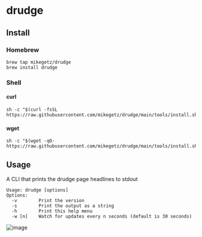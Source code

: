 # drudge
## Install
### Homebrew
```
brew tap mikegetz/drudge
brew install drudge
```
### Shell
#### curl
```
sh -c "$(curl -fsSL https://raw.githubusercontent.com/mikegetz/drudge/main/tools/install.sh)"
```
#### wget
```
sh -c "$(wget -qO- https://raw.githubusercontent.com/mikegetz/drudge/main/tools/install.sh)"
```
## Usage
A CLI that prints the drudge page headlines to stdout 

```
Usage: drudge [options]
Options:
  -v        Print the version
  -s        Print the output as a string
  -h        Print this help menu
  -w [n]    Watch for updates every n seconds (default is 30 seconds)
  ```

![image](https://github.com/user-attachments/assets/6f7185ba-aa63-42cc-b456-0ea4c1055add)
